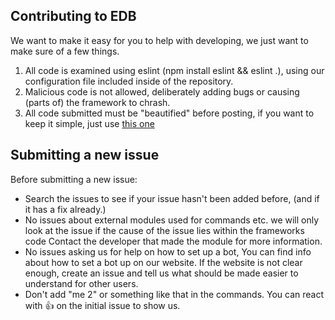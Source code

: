 ## Contributing to EDB

We want to make it easy for you to help with developing, we just want to make sure of a few things.

1. All code is examined using eslint (npm install eslint && eslint .), using our configuration file included inside of the repository.
2. Malicious code is not allowed, deliberately adding bugs or causing (parts of) the framework to chrash.
3. All code submitted must be "beautified" before posting, if you want to keep it simple, just use [this one](https://jsbeautifier.org)

## Submitting a new issue

Before submitting a new issue:

- Search the issues to see if your issue hasn't been added before, (and if it has a fix already.)
- No issues about external modules used for commands etc. we will only look at the issue if the cause of the issue lies within the frameworks code
Contact the developer that made the module for more information.
- No issues asking us for help on how to set up a bot, You can find info about how to set a bot up on our website. If the website is not clear enough,
create an issue and tell us what should be made easier to understand for other users.
- Don't add "me 2" or something like that in the commands. You can react with :thumbsup: on the initial issue to show us.
